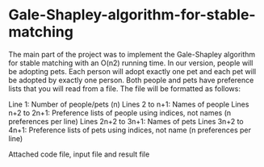 # Gale-Shapley-algorithm-for-stable-matching

The main part of the project was to implement the Gale-Shapley algorithm for stable matching with an O(n2) running time.
In our version, people will be adopting pets. Each person will adopt exactly one pet and each pet will be adopted by exactly one person. 
Both people and pets have preference lists that you will read from a file. The file will be formatted as follows:

Line 1: Number of people/pets (n)
Lines 2 to n+1: Names of people
Lines n+2 to 2n+1: Preference lists of people using indices, not names (n preferences per line)
Lines 2n+2 to 3n+1: Names of pets
Lines 3n+2 to 4n+1: Preference lists of pets using indices, not name (n preferences per line)

Attached code file, input file and result file
